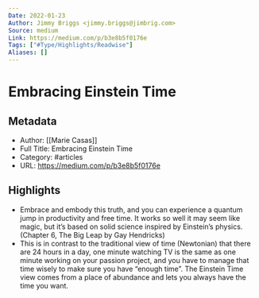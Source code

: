 ```yaml
---
Date: 2022-01-23
Author: Jimmy Briggs <jimmy.briggs@jimbrig.com>
Source: medium
Link: https://medium.com/p/b3e8b5f0176e
Tags: ["#Type/Highlights/Readwise"]
Aliases: []
---
```

# Embracing Einstein Time

## Metadata
- Author: [[Marie Casas]]
- Full Title: Embracing Einstein Time
- Category: #articles
- URL: https://medium.com/p/b3e8b5f0176e

## Highlights
- Embrace and embody this truth, and you can experience a quantum jump in productivity and free time. It works so well it may seem like magic, but it’s based on solid science inspired by Einstein’s physics. (Chapter 6, The Big Leap by Gay Hendricks)
- This is in contrast to the traditional view of time (Newtonian) that there are 24 hours in a day, one minute watching TV is the same as one minute working on your passion project, and you have to manage that time wisely to make sure you have “enough time”. The Einstein Time view comes from a place of abundance and lets you always have the time you want.
